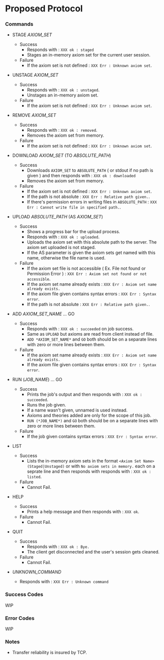 # Proposed Protocol

### Commands

- STAGE *AXIOM_SET*
  - Success
    - Responds with : `XXX ok : staged`
    - Stages an in-memory axiom set for the current user session.
  - Failure
    - If the axiom set is not defined : `XXX Err : Unknown axiom set`.

- UNSTAGE *AXIOM_SET*
  - Success
    - Responds with : `XXX ok : unstaged`.
    - Unstages an in-memory axiom set.
  - Failure
    - If the axiom set is not defined : `XXX Err : Unknown axiom set`.

- REMOVE *AXIOM_SET*
  - Success
    - Responds with : `XXX ok : removed`.
    - Removes the axiom set from memory.
  - Failure
    - If the axiom set is not defined : `XXX Err : Unknown axiom set`.


- DOWNLOAD *AXIOM_SET* (TO *ABSOLUTE_PATH*)
  - Success
    - Downloads `AXIOM_SET` to `ABSOLUTE_PATH` ( or stdout if no path is given ) and then responds with : `XXX ok : downloaded`
    - Removes the axiom set from memory.
  - Failure
    - If the axiom set is not defined : `XXX Err : Unknown axiom set`.
    - If the path is not absolute : `XXX Err : Relative path given.`.
    - If there's permission errors in writing files in `ABSOLUTE_PATH` : `XXX Err : Cannot write file in specified path.`.

- UPLOAD *ABSOLUTE_PATH* (AS *AXIOM_SET*)
  - Success
    - Shows a progress bar for the upload process.
    - Responds with : `XXX ok : uploaded`.
    - Uploads the axiom set with this absolute path to the server. The axiom set uploaded is not staged.
    - If the AS parameter is given the axiom sets get named with this name, otherwise the file name is used.
  - Failure
    - If the axiom set file is not accessible ( Ex. File not found or Permission Error ) : `XXX Err : Axiom set not found or not accessible`.
    - If the axiom set name already exists : `XXX Err : Axiom set name already exists.`
    - If the axiom file given contains syntax errors : `XXX Err : Syntax error`.
    - If the path is not absolute : `XXX Err : Relative path given.`.

- ADD *AXIOM_SET_NAME* ... GO
  - Success
    - Responds with : `XXX ok : succeeded` on job success.
    - Same as `UPLOAD` but axioms are read from client instead of file.
    - `ADD *AXIOM_SET_NAME*` and `GO` both should be on a separate lines with zero or more lines between them.
  - Failure
    - If the axiom set name already exists : `XXX Err : Axiom set name already exists.`
    - If the axiom file given contains syntax errors : `XXX Err : Syntax error`.

- RUN (*JOB_NAME*) ... GO
  - Success
    - Prints the job's output and then responds with : `XXX ok : succeeded`.
    - Runs the job given.
    - If a name wasn't given, unnamed is used instead.
    - Axioms and theories added are only for the scope of this job.
    - `RUN (*JOB_NAME*)` and `GO` both should be on a separate lines with zero or more lines between them.
  - Failure
    - If the job given contains syntax errors : `XXX Err : Syntax error`.

- LIST
  - Success
    - Lists the in-memory axiom sets in the format `<Axiom Set Name> (Staged|Unstaged)` or with `No axiom sets in memory.` each on a seprate line and then responds with responds with : `XXX ok : listed`.
  - Failure
    - Cannot Fail.

- HELP
  - Success
    - Prints a help message and then responds with : `XXX ok`.
  - Failure
    - Cannot Fail.

- QUIT
  - Success
    - Responds with : `XXX ok : Bye.`
    - The client get disconnected and the user's session gets cleaned.
  - Failure
    - Cannot Fail.

- *UNKNOWN_COMMAND*
  - Responds with : `XXX Err : Unknown command`

### Success Codes
WIP

### Error Codes
WIP

### Notes
- Transfer reliability is insured by TCP.
